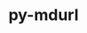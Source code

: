 ---
title: "py-mdurl"
layout: cache
categories: [package, develop]
meta: {"compilers": ["none"], "num_specs": 49, "num_specs_by_stack": {"ml-darwin-aarch64-mps": 8, "ml-linux-aarch64-cpu": 9, "ml-linux-aarch64-cuda": 9, "ml-linux-x86_64-cpu": 9, "ml-linux-x86_64-cuda": 9, "ml-linux-x86_64-rocm": 9, "radiuss": 18, "root": 49}, "oss": ["sequoia", "ubuntu18.04", "ubuntu24.04"], "platforms": ["darwin", "linux"], "stacks": ["ml-darwin-aarch64-mps", "ml-linux-aarch64-cpu", "ml-linux-aarch64-cuda", "ml-linux-x86_64-cpu", "ml-linux-x86_64-cuda", "ml-linux-x86_64-rocm", "radiuss", "root"], "targets": ["aarch64", "x86_64_v3"], "versions": ["0.1.2"]}
spec_details: [{"compiler": "none", "hash": "25zinhyf5kqdqdddy52kqglamckx7zom", "os": "ubuntu24.04", "platform": "linux", "size": "-", "stacks": ["ml-linux-x86_64-rocm", "root"], "target": "x86_64_v3", "variants": ["build_system=python_pip"], "versions": ["0.1.2"]}, {"compiler": "none", "hash": "3eczrsco6r5jtmr23zjb6bibomzokr6w", "os": "ubuntu24.04", "platform": "linux", "size": "-", "stacks": ["ml-linux-x86_64-cpu", "ml-linux-x86_64-cuda", "root"], "target": "x86_64_v3", "variants": ["build_system=python_pip"], "versions": ["0.1.2"]}, {"compiler": "none", "hash": "3lkgnpsirpr5ekxkwbf3onft2ivqu7yb", "os": "ubuntu24.04", "platform": "linux", "size": "-", "stacks": ["ml-linux-aarch64-cpu", "ml-linux-aarch64-cuda", "root"], "target": "aarch64", "variants": ["build_system=python_pip"], "versions": ["0.1.2"]}, {"compiler": "none", "hash": "453owpvteyhmj7svhi2dfzfxe33h2xc5", "os": "sequoia", "platform": "darwin", "size": "-", "stacks": ["ml-darwin-aarch64-mps", "root"], "target": "aarch64", "variants": ["build_system=python_pip"], "versions": ["0.1.2"]}, {"compiler": "none", "hash": "4xuxgggvrrc2s4fh6ka4euflsvoaiwys", "os": "ubuntu24.04", "platform": "linux", "size": "-", "stacks": ["ml-linux-aarch64-cpu", "ml-linux-aarch64-cuda", "root"], "target": "aarch64", "variants": ["build_system=python_pip"], "versions": ["0.1.2"]}, {"compiler": "none", "hash": "5p64rhecoyqst33omudb33naqm2u273h", "os": "ubuntu24.04", "platform": "linux", "size": "-", "stacks": ["ml-linux-aarch64-cpu", "ml-linux-aarch64-cuda", "root"], "target": "aarch64", "variants": ["build_system=python_pip"], "versions": ["0.1.2"]}, {"compiler": "none", "hash": "63zgx32p2s6hgv6yp5j5wtj6veztpsdk", "os": "ubuntu18.04", "platform": "linux", "size": "-", "stacks": ["radiuss", "root"], "target": "x86_64_v3", "variants": ["build_system=python_pip"], "versions": ["0.1.2"]}, {"compiler": "none", "hash": "7rzce5lvmkdgojjc67tba5isl6s2cf2b", "os": "ubuntu18.04", "platform": "linux", "size": "-", "stacks": ["radiuss", "root"], "target": "x86_64_v3", "variants": ["build_system=python_pip"], "versions": ["0.1.2"]}, {"compiler": "none", "hash": "anb5tac5ooljw7ww5cgwdazwaqxanawp", "os": "ubuntu18.04", "platform": "linux", "size": "-", "stacks": ["radiuss", "root"], "target": "x86_64_v3", "variants": ["build_system=python_pip"], "versions": ["0.1.2"]}, {"compiler": "none", "hash": "armhl7bb2rsagzbxzy2sfqmi32zwmdv2", "os": "ubuntu18.04", "platform": "linux", "size": "-", "stacks": ["radiuss", "root"], "target": "x86_64_v3", "variants": ["build_system=python_pip"], "versions": ["0.1.2"]}, {"compiler": "none", "hash": "awgjc6o6pa3ovnag4p7kg7nh2l7hgryo", "os": "ubuntu24.04", "platform": "linux", "size": "-", "stacks": ["ml-linux-aarch64-cpu", "ml-linux-aarch64-cuda", "root"], "target": "aarch64", "variants": ["build_system=python_pip"], "versions": ["0.1.2"]}, {"compiler": "none", "hash": "bqrs3xq55znqpecaklxxyzjyuwyvwkcb", "os": "ubuntu24.04", "platform": "linux", "size": "-", "stacks": ["ml-linux-x86_64-rocm", "root"], "target": "x86_64_v3", "variants": ["build_system=python_pip"], "versions": ["0.1.2"]}, {"compiler": "none", "hash": "c4xo43ylfmgduta2y4kjpdpymi3wo3sn", "os": "sequoia", "platform": "darwin", "size": "-", "stacks": ["ml-darwin-aarch64-mps", "root"], "target": "aarch64", "variants": ["build_system=python_pip"], "versions": ["0.1.2"]}, {"compiler": "none", "hash": "cw6c3n3pkqklls3r4bfg3gb6jjajnyj7", "os": "ubuntu18.04", "platform": "linux", "size": "-", "stacks": ["radiuss", "root"], "target": "x86_64_v3", "variants": ["build_system=python_pip"], "versions": ["0.1.2"]}, {"compiler": "none", "hash": "d34i2lqbyvbmb3hrllu3szrcr63xiznm", "os": "ubuntu18.04", "platform": "linux", "size": "-", "stacks": ["radiuss", "root"], "target": "x86_64_v3", "variants": ["build_system=python_pip"], "versions": ["0.1.2"]}, {"compiler": "none", "hash": "d7e7qazabjeps6hqyomeijldoodjeenl", "os": "ubuntu24.04", "platform": "linux", "size": "-", "stacks": ["ml-linux-aarch64-cpu", "ml-linux-aarch64-cuda", "root"], "target": "aarch64", "variants": ["build_system=python_pip"], "versions": ["0.1.2"]}, {"compiler": "none", "hash": "dilb3bngta7qf4ifjaprjiqr5kz5aq35", "os": "ubuntu18.04", "platform": "linux", "size": "-", "stacks": ["radiuss", "root"], "target": "x86_64_v3", "variants": ["build_system=python_pip"], "versions": ["0.1.2"]}, {"compiler": "none", "hash": "f4bmgbwi6fv5mdscmuxjcwflpacmnibq", "os": "ubuntu18.04", "platform": "linux", "size": "-", "stacks": ["radiuss", "root"], "target": "x86_64_v3", "variants": ["build_system=python_pip"], "versions": ["0.1.2"]}, {"compiler": "none", "hash": "f6aqwxkc4q3w37h22rhvfkywiaa4wprl", "os": "ubuntu18.04", "platform": "linux", "size": "-", "stacks": ["radiuss", "root"], "target": "x86_64_v3", "variants": ["build_system=python_pip"], "versions": ["0.1.2"]}, {"compiler": "none", "hash": "f77bcupqpol6mgahvtxxabtwgc2ugfea", "os": "ubuntu24.04", "platform": "linux", "size": "-", "stacks": ["ml-linux-x86_64-cpu", "ml-linux-x86_64-cuda", "root"], "target": "x86_64_v3", "variants": ["build_system=python_pip"], "versions": ["0.1.2"]}, {"compiler": "none", "hash": "ft7sj2cia42bz6y5rcitsys3ztyv5pyv", "os": "ubuntu24.04", "platform": "linux", "size": "-", "stacks": ["ml-linux-aarch64-cpu", "ml-linux-aarch64-cuda", "root"], "target": "aarch64", "variants": ["build_system=python_pip"], "versions": ["0.1.2"]}, {"compiler": "none", "hash": "fzazf2n2a5kefp7hwiix4b3rkuvfirgz", "os": "ubuntu24.04", "platform": "linux", "size": "-", "stacks": ["ml-linux-x86_64-cpu", "ml-linux-x86_64-cuda", "ml-linux-x86_64-rocm", "root"], "target": "x86_64_v3", "variants": ["build_system=python_pip"], "versions": ["0.1.2"]}, {"compiler": "none", "hash": "hd4fzgkk2mxbmxtmyzgvhbbaxtj4nps2", "os": "sequoia", "platform": "darwin", "size": "-", "stacks": ["ml-darwin-aarch64-mps", "root"], "target": "aarch64", "variants": ["build_system=python_pip"], "versions": ["0.1.2"]}, {"compiler": "none", "hash": "hvldqhubopy53kmqwc7c43pgjoayzt44", "os": "sequoia", "platform": "darwin", "size": "-", "stacks": ["ml-darwin-aarch64-mps", "root"], "target": "aarch64", "variants": ["build_system=python_pip"], "versions": ["0.1.2"]}, {"compiler": "none", "hash": "hwhrjwhheyvnhey3x3i3yqyswb3vjfjd", "os": "ubuntu24.04", "platform": "linux", "size": "-", "stacks": ["ml-linux-aarch64-cpu", "ml-linux-aarch64-cuda", "root"], "target": "aarch64", "variants": ["build_system=python_pip"], "versions": ["0.1.2"]}, {"compiler": "none", "hash": "ji4cv4zmjv6ohbyvs77427pvqfpvyexi", "os": "ubuntu18.04", "platform": "linux", "size": "-", "stacks": ["radiuss", "root"], "target": "x86_64_v3", "variants": ["build_system=python_pip"], "versions": ["0.1.2"]}, {"compiler": "none", "hash": "jl3rwtswqblgbw4ty3jvgftr6npkyks5", "os": "ubuntu24.04", "platform": "linux", "size": "-", "stacks": ["ml-linux-x86_64-rocm", "root"], "target": "x86_64_v3", "variants": ["build_system=python_pip"], "versions": ["0.1.2"]}, {"compiler": "none", "hash": "kbpjo2vnkzlocqokmtxmtmjw3sz2q2xi", "os": "sequoia", "platform": "darwin", "size": "-", "stacks": ["ml-darwin-aarch64-mps", "root"], "target": "aarch64", "variants": ["build_system=python_pip"], "versions": ["0.1.2"]}, {"compiler": "none", "hash": "kehuv244g3g2zvidukwwo4fejlo4qwn2", "os": "ubuntu24.04", "platform": "linux", "size": "-", "stacks": ["ml-linux-x86_64-cpu", "ml-linux-x86_64-cuda", "ml-linux-x86_64-rocm", "root"], "target": "x86_64_v3", "variants": ["build_system=python_pip"], "versions": ["0.1.2"]}, {"compiler": "none", "hash": "kh7xaz7ntuvzep5iqfjq5y5gthxzt3ld", "os": "ubuntu24.04", "platform": "linux", "size": "-", "stacks": ["ml-linux-aarch64-cpu", "ml-linux-aarch64-cuda", "root"], "target": "aarch64", "variants": ["build_system=python_pip"], "versions": ["0.1.2"]}, {"compiler": "none", "hash": "kvn3qlawlzw2y3cx7xxswcpwc6r6uvhy", "os": "sequoia", "platform": "darwin", "size": "-", "stacks": ["ml-darwin-aarch64-mps", "root"], "target": "aarch64", "variants": ["build_system=python_pip"], "versions": ["0.1.2"]}, {"compiler": "none", "hash": "mtzo2jkl2hynagub22bya4j27asr55qf", "os": "ubuntu18.04", "platform": "linux", "size": "-", "stacks": ["radiuss", "root"], "target": "x86_64_v3", "variants": ["build_system=python_pip"], "versions": ["0.1.2"]}, {"compiler": "none", "hash": "nmvvbtpa6gc23gfzdtp3lb3653ukfxdb", "os": "ubuntu18.04", "platform": "linux", "size": "-", "stacks": ["radiuss", "root"], "target": "x86_64_v3", "variants": ["build_system=python_pip"], "versions": ["0.1.2"]}, {"compiler": "none", "hash": "okev2qdwfefami67egiystlyb3zlrbhr", "os": "ubuntu24.04", "platform": "linux", "size": "-", "stacks": ["ml-linux-aarch64-cpu", "ml-linux-aarch64-cuda", "root"], "target": "aarch64", "variants": ["build_system=python_pip"], "versions": ["0.1.2"]}, {"compiler": "none", "hash": "osdwz3unsetc5kyodo64sst2xa5vy4zd", "os": "ubuntu24.04", "platform": "linux", "size": "-", "stacks": ["ml-linux-x86_64-cpu", "ml-linux-x86_64-cuda", "root"], "target": "x86_64_v3", "variants": ["build_system=python_pip"], "versions": ["0.1.2"]}, {"compiler": "none", "hash": "p2rxeu75kj7xpugdrty34smkq6w5yakt", "os": "sequoia", "platform": "darwin", "size": "-", "stacks": ["ml-darwin-aarch64-mps", "root"], "target": "aarch64", "variants": ["build_system=python_pip"], "versions": ["0.1.2"]}, {"compiler": "none", "hash": "rudp7mxu7chvmzt2kjyvd72mfb5jslt5", "os": "ubuntu24.04", "platform": "linux", "size": "-", "stacks": ["ml-linux-x86_64-cpu", "ml-linux-x86_64-cuda", "root"], "target": "x86_64_v3", "variants": ["build_system=python_pip"], "versions": ["0.1.2"]}, {"compiler": "none", "hash": "t57at6ee72defi7qfplpvseyoikf2q45", "os": "ubuntu18.04", "platform": "linux", "size": "-", "stacks": ["radiuss", "root"], "target": "x86_64_v3", "variants": ["build_system=python_pip"], "versions": ["0.1.2"]}, {"compiler": "none", "hash": "ubrciatbbujghfiv7iet7n7n4if56pxu", "os": "ubuntu18.04", "platform": "linux", "size": "-", "stacks": ["radiuss", "root"], "target": "x86_64_v3", "variants": ["build_system=python_pip"], "versions": ["0.1.2"]}, {"compiler": "none", "hash": "ukbn2mysob376coyxp4g4uelxqswfuh7", "os": "ubuntu24.04", "platform": "linux", "size": "-", "stacks": ["ml-linux-x86_64-rocm", "root"], "target": "x86_64_v3", "variants": ["build_system=python_pip"], "versions": ["0.1.2"]}, {"compiler": "none", "hash": "vcsa26bz3aopl5j5l7dqjrix6l62tu7e", "os": "ubuntu18.04", "platform": "linux", "size": "-", "stacks": ["radiuss", "root"], "target": "x86_64_v3", "variants": ["build_system=python_pip"], "versions": ["0.1.2"]}, {"compiler": "none", "hash": "vrddaufo2vvvca4qz53szal4cmvc3uj2", "os": "ubuntu24.04", "platform": "linux", "size": "-", "stacks": ["ml-linux-x86_64-rocm", "root"], "target": "x86_64_v3", "variants": ["build_system=python_pip"], "versions": ["0.1.2"]}, {"compiler": "none", "hash": "wbg3r7luuwluxnunya2u3xhdnuedqcxb", "os": "ubuntu24.04", "platform": "linux", "size": "-", "stacks": ["ml-linux-x86_64-cpu", "ml-linux-x86_64-cuda", "root"], "target": "x86_64_v3", "variants": ["build_system=python_pip"], "versions": ["0.1.2"]}, {"compiler": "none", "hash": "x6iqufgdtct6g2x6hwpy4qbcrlodbbxj", "os": "ubuntu24.04", "platform": "linux", "size": "-", "stacks": ["ml-linux-x86_64-cpu", "ml-linux-x86_64-cuda", "ml-linux-x86_64-rocm", "root"], "target": "x86_64_v3", "variants": ["build_system=python_pip"], "versions": ["0.1.2"]}, {"compiler": "none", "hash": "xgvt2bvc374mxchi2f77korokzrrqb5t", "os": "ubuntu18.04", "platform": "linux", "size": "-", "stacks": ["radiuss", "root"], "target": "x86_64_v3", "variants": ["build_system=python_pip"], "versions": ["0.1.2"]}, {"compiler": "none", "hash": "xpqu2hmjenhfanjgpblsxlwez7htmq6k", "os": "ubuntu18.04", "platform": "linux", "size": "-", "stacks": ["radiuss", "root"], "target": "x86_64_v3", "variants": ["build_system=python_pip"], "versions": ["0.1.2"]}, {"compiler": "none", "hash": "xxy5r6jfwdvc2abzgddn2xetx3hcrqz2", "os": "sequoia", "platform": "darwin", "size": "-", "stacks": ["ml-darwin-aarch64-mps", "root"], "target": "aarch64", "variants": ["build_system=python_pip"], "versions": ["0.1.2"]}, {"compiler": "none", "hash": "ysng7rem7mtj23sp67l5ifus76rqytmm", "os": "ubuntu24.04", "platform": "linux", "size": "-", "stacks": ["ml-linux-x86_64-cpu", "ml-linux-x86_64-cuda", "ml-linux-x86_64-rocm", "root"], "target": "x86_64_v3", "variants": ["build_system=python_pip"], "versions": ["0.1.2"]}, {"compiler": "none", "hash": "z4b2tvdpgjeahr6nn5244i4pa3zak6z7", "os": "ubuntu18.04", "platform": "linux", "size": "-", "stacks": ["radiuss", "root"], "target": "x86_64_v3", "variants": ["build_system=python_pip"], "versions": ["0.1.2"]}]
---
